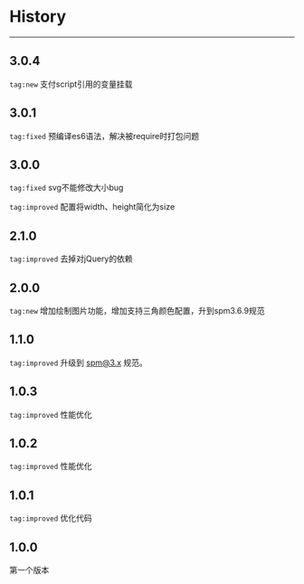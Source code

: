 # History

---
## 3.0.4

`tag:new` 支付script引用的变量挂载

## 3.0.1

`tag:fixed` 预编译es6语法，解决被require时打包问题

## 3.0.0

`tag:fixed` svg不能修改大小bug

`tag:improved` 配置将width、height简化为size

## 2.1.0

`tag:improved` 去掉对jQuery的依赖

## 2.0.0

`tag:new` 增加绘制图片功能，增加支持三角颜色配置，升到spm3.6.9规范

## 1.1.0

`tag:improved` 升级到 spm@3.x 规范。

## 1.0.3

`tag:improved` 性能优化

## 1.0.2

`tag:improved` 性能优化

## 1.0.1

`tag:improved` 优化代码

## 1.0.0

第一个版本
